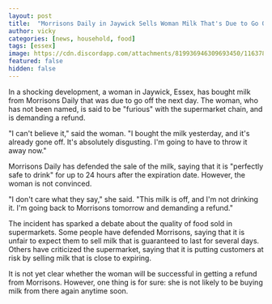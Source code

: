 ```yaml
---
layout: post
title:  "Morrisons Daily in Jaywick Sells Woman Milk That's Due to Go Off the Next Day"
author: vicky
categories: [news, household, food]
tags: [essex]
image: https://cdn.discordapp.com/attachments/819936946309693450/1163785613884002304/milk_0.jpg?ex=6540d6d0&is=652e61d0&hm=464a03fd77ec25e16638f6d9fa9fa34fbcfc2b0743cb54ff833d50f58c3d21b5&
featured: false
hidden: false
---
```


In a shocking development, a woman in Jaywick, Essex, has bought milk from Morrisons Daily that was due to go off the next day. The woman, who has not been named, is said to be "furious" with the supermarket chain, and is demanding a refund.

"I can't believe it," said the woman. "I bought the milk yesterday, and it's already gone off. It's absolutely disgusting. I'm going to have to throw it away now."

Morrisons Daily has defended the sale of the milk, saying that it is "perfectly safe to drink" for up to 24 hours after the expiration date. However, the woman is not convinced.

"I don't care what they say," she said. "This milk is off, and I'm not drinking it. I'm going back to Morrisons tomorrow and demanding a refund."

The incident has sparked a debate about the quality of food sold in supermarkets. Some people have defended Morrisons, saying that it is unfair to expect them to sell milk that is guaranteed to last for several days. Others have criticized the supermarket, saying that it is putting customers at risk by selling milk that is close to expiring.

It is not yet clear whether the woman will be successful in getting a refund from Morrisons. However, one thing is for sure: she is not likely to be buying milk from there again anytime soon.
